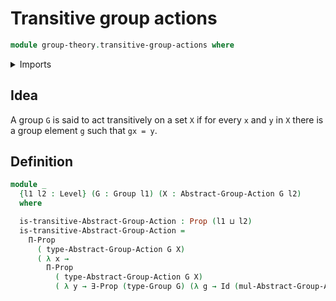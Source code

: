 # Transitive group actions

```agda
module group-theory.transitive-group-actions where
```

<details><summary>Imports</summary>

```agda
open import foundation.existential-quantification
open import foundation.identity-types
open import foundation.propositions
open import foundation.universe-levels

open import group-theory.group-actions
open import group-theory.groups
```

</details>

## Idea

A group `G` is said to act transitively on a set `X` if for every `x` and `y` in
`X` there is a group element `g` such that `gx = y`.

## Definition

```agda
module _
  {l1 l2 : Level} (G : Group l1) (X : Abstract-Group-Action G l2)
  where

  is-transitive-Abstract-Group-Action : Prop (l1 ⊔ l2)
  is-transitive-Abstract-Group-Action =
    Π-Prop
      ( type-Abstract-Group-Action G X)
      ( λ x →
        Π-Prop
          ( type-Abstract-Group-Action G X)
          ( λ y → ∃-Prop (type-Group G) (λ g → Id (mul-Abstract-Group-Action G X g x) y)))
```
